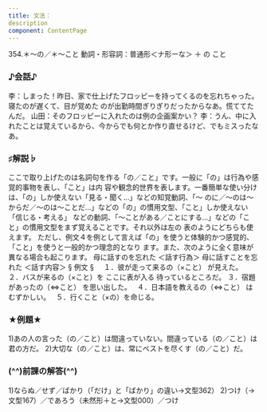 ```yaml
---
title: 文法：
description
component: ContentPage
---
```



354.＊～の／＊～こと
動詞・形容詞：普通形＜ナ形ーな＞ ＋ の
こと
### ♪会話♪
李：しまった！昨日、家で仕上げたフロッピーを持ってくるのを忘れちゃった。寝たのが遅くて、目が覚めた のが出勤時間ぎりぎりだったからなあ。慌ててたんだ。
山田：そのフロッピーに入れたのは例の企画案かい？
李：うん、中に入れたことは覚えているから、今からでも何とか作り直せるけど、でもミスったなあ。
### ♯解説♭
ここで取り上げたのは名詞句を作る「の／こと」です。一般に「の」は行為や感覚的事物を表し、「こと」は内 容や観念的世界を表します。一番簡単な使い分けは、「の」しか使えない「見る・聞く…」などの知覚動詞、「～ のに／～のは～からだ／～のは～ことだ…」などの「の」の慣用文型、「こと」しか使えない「信じる・考える」 などの動詞、「～ことがある／ことにする…」などの「こと」の慣用文型をまず覚えることです。それ以外は左の 表のようにどちらも使えます。
ただし、例文４を例として言えば「の」を使うと体験的かつ感覚的、「こと」を使うと一般的かつ理念的となり ます。また、次のように全く意味が異なる場合も起こります。
母に話すのを忘れた ＜話す行為＞ 母に話すことを忘れた ＜話す内容＞
§ 例文 §    
１．彼が走って来るの（×こと） が見えた。  
２．バスが来るの（×こと）を ここに表が入る 待っているところだ。
３．宿題があったの（⇔こと） を思い出した。  
４．日本語を教えるの（⇔こと） はむずかしい。  
５．行くこと（×の）を命じる。    
### ★例題★
1)あの人の言った（の／こと）は間違っていない。間違っている（の／こと）は君の方だ。
2)大切な（の／こと）は、常にベストを尽くす（の／こと）だ。
### (^^)前課の解答(^^)
1)ならぬ／せず／ばかり（「だけ」と「ばかり」の違い→文型362）
2)つけ（→文型167）／であろう（未然形＋と→文型000）／つけ
